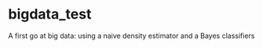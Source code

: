 bigdata_test
============

A first go at big data: using a naive density estimator and a Bayes classifiers
